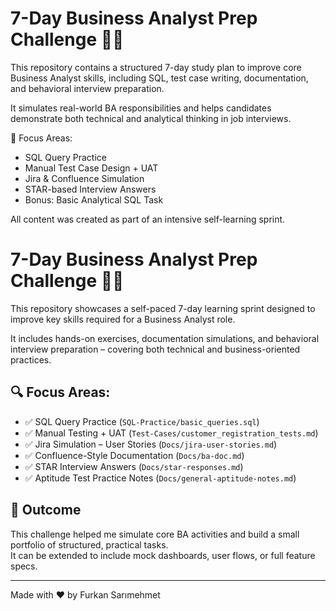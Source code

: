 # 7-Day Business Analyst Prep Challenge 🧠💼

This repository contains a structured 7-day study plan to improve core Business Analyst skills, including SQL, test case writing, documentation, and behavioral interview preparation.

It simulates real-world BA responsibilities and helps candidates demonstrate both technical and analytical thinking in job interviews.

📌 Focus Areas:
- SQL Query Practice
- Manual Test Case Design + UAT
- Jira & Confluence Simulation
- STAR-based Interview Answers
- Bonus: Basic Analytical SQL Task

All content was created as part of an intensive self-learning sprint.



# 7-Day Business Analyst Prep Challenge 💼🧠

This repository showcases a self-paced 7-day learning sprint designed to improve key skills required for a Business Analyst role.

It includes hands-on exercises, documentation simulations, and behavioral interview preparation – covering both technical and business-oriented practices.

## 🔍 Focus Areas:
- ✅ SQL Query Practice (`SQL-Practice/basic_queries.sql`)
- ✅ Manual Testing + UAT (`Test-Cases/customer_registration_tests.md`)
- ✅ Jira Simulation – User Stories (`Docs/jira-user-stories.md`)
- ✅ Confluence-Style Documentation (`Docs/ba-doc.md`)
- ✅ STAR Interview Answers (`Docs/star-responses.md`)
- ✅ Aptitude Test Practice Notes (`Docs/general-aptitude-notes.md`)


## 🏁 Outcome
This challenge helped me simulate core BA activities and build a small portfolio of structured, practical tasks.  
It can be extended to include mock dashboards, user flows, or full feature specs.

---
Made with ❤️ by Furkan Sarımehmet
